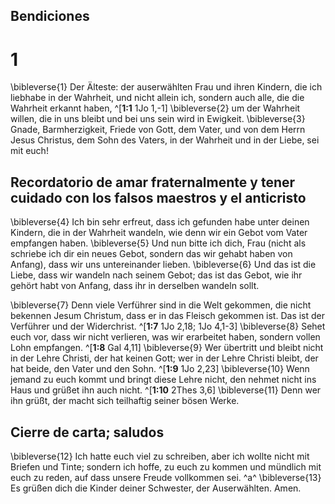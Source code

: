 ## Bendiciones
# 1
\bibleverse{1} Der Älteste: der auserwählten Frau und ihren Kindern, die ich liebhabe in der Wahrheit, und nicht allein ich, sondern auch alle, die die Wahrheit erkannt haben, ^[**1:1** 1Jo 1,-1] \bibleverse{2} um der Wahrheit willen, die in uns bleibt und bei uns sein wird in Ewigkeit. \bibleverse{3} Gnade, Barmherzigkeit, Friede von Gott, dem Vater, und von dem Herrn Jesus Christus, dem Sohn des Vaters, in der Wahrheit und in der Liebe, sei mit euch! 


## Recordatorio de amar fraternalmente y tener cuidado con los falsos maestros y el anticristo
\bibleverse{4} Ich bin sehr erfreut, dass ich gefunden habe unter deinen Kindern, die in der Wahrheit wandeln, wie denn wir ein Gebot vom Vater empfangen haben. \bibleverse{5} Und nun bitte ich dich, Frau (nicht als schriebe ich dir ein neues Gebot, sondern das wir gehabt haben von Anfang), dass wir uns untereinander lieben. \bibleverse{6} Und das ist die Liebe, dass wir wandeln nach seinem Gebot; das ist das Gebot, wie ihr gehört habt von Anfang, dass ihr in derselben wandeln sollt. 

\bibleverse{7} Denn viele Verführer sind in die Welt gekommen, die nicht bekennen Jesum Christum, dass er in das Fleisch gekommen ist. Das ist der Verführer und der Widerchrist. ^[**1:7** 1Jo 2,18; 1Jo 4,1-3] \bibleverse{8} Sehet euch vor, dass wir nicht verlieren, was wir erarbeitet haben, sondern vollen Lohn empfangen. ^[**1:8** Gal 4,11] \bibleverse{9} Wer übertritt und bleibt nicht in der Lehre Christi, der hat keinen Gott; wer in der Lehre Christi bleibt, der hat beide, den Vater und den Sohn. ^[**1:9** 1Jo 2,23] \bibleverse{10} Wenn jemand zu euch kommt und bringt diese Lehre nicht, den nehmet nicht ins Haus und grüßet ihn auch nicht. ^[**1:10** 2Thes 3,6] \bibleverse{11} Denn wer ihn grüßt, der macht sich teilhaftig seiner bösen Werke. 
   

## Cierre de carta; saludos
\bibleverse{12} Ich hatte euch viel zu schreiben, aber ich wollte nicht mit Briefen und Tinte; sondern ich hoffe, zu euch zu kommen und mündlich mit euch zu reden, auf dass unsere Freude vollkommen sei. ^a^ \bibleverse{13} Es grüßen dich die Kinder deiner Schwester, der Auserwählten. Amen.